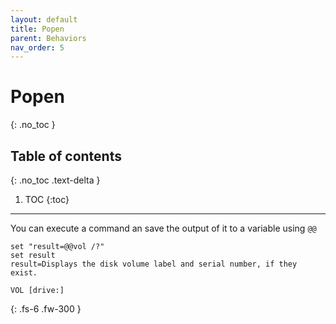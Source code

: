 ```yaml
---
layout: default
title: Popen
parent: Behaviors
nav_order: 5
---
```


# Popen
{: .no_toc }

## Table of contents
{: .no_toc .text-delta }

1. TOC
{:toc}

---

You can execute a command an save the output of it to a variable using `@@`

```batch
set "result=@@vol /?"
set result
result=Displays the disk volume label and serial number, if they exist.

VOL [drive:]
```

{: .fs-6 .fw-300 }
